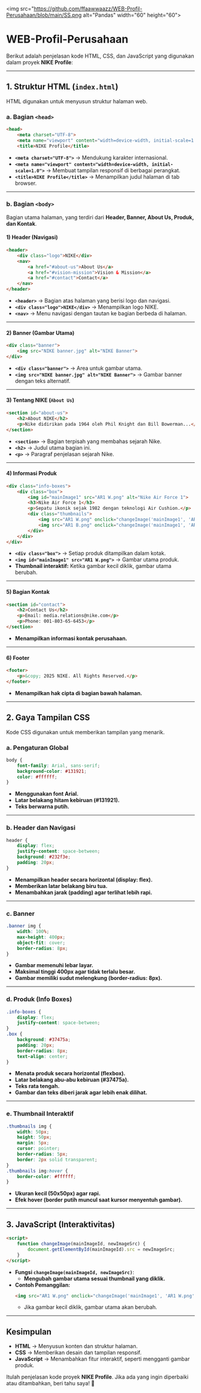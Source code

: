 <img src="https://github.com/ffaawwaazz/WEB-Profil-Perusahaan/blob/main/SS.png
alt="Pandas" width="60" height="60">

# WEB-Profil-Perusahaan

Berikut adalah penjelasan kode HTML, CSS, dan JavaScript yang digunakan dalam proyek **NIKE Profile**:

---

## **1. Struktur HTML (`index.html`)**
HTML digunakan untuk menyusun struktur halaman web.

### **a. Bagian `<head>`**
```html
<head>
    <meta charset="UTF-8">
    <meta name="viewport" content="width=device-width, initial-scale=1.0">
    <title>NIKE Profile</title>
```
- **`<meta charset="UTF-8">`** → Mendukung karakter internasional.
- **`<meta name="viewport" content="width=device-width, initial-scale=1.0">`** → Membuat tampilan responsif di berbagai perangkat.
- **`<title>NIKE Profile</title>`** → Menampilkan judul halaman di tab browser.

---

### **b. Bagian `<body>`**
Bagian utama halaman, yang terdiri dari **Header, Banner, About Us, Produk, dan Kontak**.

#### **1) Header (Navigasi)**
```html
<header>
    <div class="logo">NIKE</div>
    <nav>
        <a href="#about-us">About Us</a>
        <a href="#vision-mission">Vision & Mission</a>
        <a href="#contact">Contact</a>
    </nav>
</header>
```
- **`<header>`** → Bagian atas halaman yang berisi logo dan navigasi.
- **`<div class="logo">NIKE</div>`** → Menampilkan logo NIKE.
- **`<nav>`** → Menu navigasi dengan tautan ke bagian berbeda di halaman.

---

#### **2) Banner (Gambar Utama)**
```html
<div class="banner">
    <img src="NIKE banner.jpg" alt="NIKE Banner">
</div>
```
- **`<div class="banner">`** → Area untuk gambar utama.
- **`<img src="NIKE banner.jpg" alt="NIKE Banner">`** → Gambar banner dengan teks alternatif.

---

#### **3) Tentang NIKE (`About Us`)**
```html
<section id="about-us">
    <h2>About NIKE</h2>
    <p>Nike didirikan pada 1964 oleh Phil Knight dan Bill Bowerman...</p>
</section>
```
- **`<section>`** → Bagian terpisah yang membahas sejarah Nike.
- **`<h2>`** → Judul utama bagian ini.
- **`<p>`** → Paragraf penjelasan sejarah Nike.

---

#### **4) Informasi Produk**
```html
<div class="info-boxes">
    <div class="box">
        <img id="mainImage1" src="AR1 W.png" alt="Nike Air Force 1">
        <h3>Nike Air Force 1</h3>
        <p>Sepatu ikonik sejak 1982 dengan teknologi Air Cushion.</p>
        <div class="thumbnails">
            <img src="AR1 W.png" onclick="changeImage('mainImage1', 'AR1 W.png')">
            <img src="AR1 B.png" onclick="changeImage('mainImage1', 'AR1 B.png')">
        </div>
    </div>
</div>
```
- **`<div class="box">`** → Setiap produk ditampilkan dalam kotak.
- **`<img id="mainImage1" src="AR1 W.png">`** → Gambar utama produk.
- **Thumbnail interaktif:** Ketika gambar kecil diklik, gambar utama berubah.

---

#### **5) Bagian Kontak**
```html
<section id="contact">
    <h2>Contact Us</h2>
    <p>Email: media.relations@nike.com</p>
    <p>Phone: 001-803-65-6453</p>
</section>
```
- **Menampilkan informasi kontak perusahaan.**

---

#### **6) Footer**
```html
<footer>
    <p>&copy; 2025 NIKE. All Rights Reserved.</p>
</footer>
```
- **Menampilkan hak cipta di bagian bawah halaman.**

---

## **2. Gaya Tampilan CSS**
Kode CSS digunakan untuk memberikan tampilan yang menarik.

### **a. Pengaturan Global**
```css
body {
    font-family: Arial, sans-serif;
    background-color: #131921;
    color: #ffffff;
}
```
- **Menggunakan font Arial.**
- **Latar belakang hitam kebiruan (#131921).**
- **Teks berwarna putih.**

---

### **b. Header dan Navigasi**
```css
header {
    display: flex;
    justify-content: space-between;
    background: #232f3e;
    padding: 20px;
}
```
- **Menampilkan header secara horizontal (display: flex).**
- **Memberikan latar belakang biru tua.**
- **Menambahkan jarak (padding) agar terlihat lebih rapi.**

---

### **c. Banner**
```css
.banner img {
    width: 100%;
    max-height: 400px;
    object-fit: cover;
    border-radius: 8px;
}
```
- **Gambar memenuhi lebar layar.**
- **Maksimal tinggi 400px agar tidak terlalu besar.**
- **Gambar memiliki sudut melengkung (border-radius: 8px).**

---

### **d. Produk (Info Boxes)**
```css
.info-boxes {
    display: flex;
    justify-content: space-between;
}
.box {
    background: #37475a;
    padding: 20px;
    border-radius: 8px;
    text-align: center;
}
```
- **Menata produk secara horizontal (flexbox).**
- **Latar belakang abu-abu kebiruan (#37475a).**
- **Teks rata tengah.**
- **Gambar dan teks diberi jarak agar lebih enak dilihat.**

---

### **e. Thumbnail Interaktif**
```css
.thumbnails img {
    width: 50px;
    height: 50px;
    margin: 5px;
    cursor: pointer;
    border-radius: 5px;
    border: 2px solid transparent;
}
.thumbnails img:hover {
    border-color: #ffffff;
}
```
- **Ukuran kecil (50x50px) agar rapi.**
- **Efek hover (border putih muncul saat kursor menyentuh gambar).**

---

## **3. JavaScript (Interaktivitas)**
```html
<script>
    function changeImage(mainImageId, newImageSrc) {
        document.getElementById(mainImageId).src = newImageSrc;
    }
</script>
```
- **Fungsi `changeImage(mainImageId, newImageSrc)`**:
  - **Mengubah gambar utama sesuai thumbnail yang diklik.**
- **Contoh Pemanggilan:** 
  ```html
  <img src="AR1 W.png" onclick="changeImage('mainImage1', 'AR1 W.png')">
  ```
  - Jika gambar kecil diklik, gambar utama akan berubah.

---

## **Kesimpulan**
- **HTML** → Menyusun konten dan struktur halaman.
- **CSS** → Memberikan desain dan tampilan responsif.
- **JavaScript** → Menambahkan fitur interaktif, seperti mengganti gambar produk.

Itulah penjelasan kode proyek **NIKE Profile**. Jika ada yang ingin diperbaiki atau ditambahkan, beri tahu saya! 🚀
